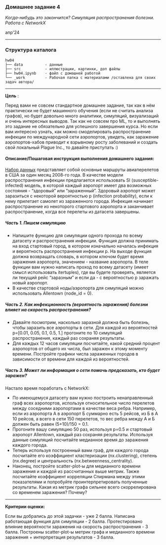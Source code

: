 ### Домашнее задание 4

*Когда-нибудь это закончится? Симуляция распространения болезни. Работа с NetworkX*

апр'24
<hr>

### Структура каталога

```
hw04
├── data          - данные
├── src           - иллюстрации, картинки, доп файлы
├── hw04.ipynb    - файл с домашней работой
└── _work         - Рабочая папка с материалами /оставлена для своих задач автора/
```

<hr>

**Цель** :

Перед вами не совсем стандартное домашнее задание, так как в нём практически не будет машинного обучения (если не считать анализа графов), но будет довольно много аналитики, симуляций, визуализаций и очень интересных выводов. Так как не совсем про ML, то и выполнять это задание не обязательно для успешного завершения курса. Но если вам интересно узнать, как можно смоделировать распространение инфекции по международной сети аэропортов, увидеть, как заражение аэропортов-хабов приводит к взрывному росту заболеваний и создать свой локальный Plague Inc., то давайте приступать :)

#### Описание/Пошаговая инструкция выполнения домашнего задания:

[Набор данных](https://www.kaggle.com/datasets/vikalpdongre/us-flights-data-2008) представляет собой основные маршруты авиаперелетов в США за один месяц 2008-го года. В качестве модели распространения инфекции предлагается использовать SI (susceptible-infected) модель, в которой каждый аэропорт имеет два возможных состояния - “здоровый” или “зараженный”. Здоровый аэропорт может заразиться с некоторой вероятностью p (infection probability), если к нему прилетает самолет из зараженного города. Инфекция начинает распространение из некоторого стартового аэропорта и заканчивает распространение, когда все перелеты из датасета завершены.

##### Часть 1. Пишем симуляцию

- Напишите функцию для симуляции одного прохода по всему датасету и распространения инфекции. Функция должна принимать на вход стартовый город, в котором изначально началась инфекция и вероятность распространения инфекции p. На выходе функция должна возвращать словарь, в котором ключом будет время заражения аэропорта, значением - название аэропорта. В теле функции вам нужно написать проход по всему датасету (имеет смысл использовать itertuples), где вы будете проверять, является ли текущий рейс “заразным” и если да - с вероятностью p заражать новый аэропорт.
- В качестве стартовой ноды/аэропорта для симуляций можно использовать Allentown (node_id = 0).

##### Часть 2. Как инфекционность (вероятность заражения) болезни влияет на скорость распространения?

- Давайте посмотрим, насколько заразной должна быть болезнь, чтобы заразить все аэропорты в сети. Для каждой из вероятностей p=[0.01, 0.05, 0.1, 0.5, 1.] прогоните по 10 симуляций распространения, каждый раз сохраняя результаты.
- Для каждых 12 часов симуляции посчитайте, какой средний процент аэропортов от общего их числа, был заражен к этому моменту времени. Постройте графики числа зараженных городов в зависимости от времени для каждой из вероятностей.

##### Часть 3. Может ли информация о сети помочь предсказать, кто будет заражен?

Настало время поработать с NetworkX:

- По имеющемуся датасету вам нужно построить ненаправленный граф всех аэропортов, используя относительное число перелетов между соседними аэропортами в качестве веса ребра. Например, если из аэропорта А в аэропорт Б суммарно есть 5 рейсов, из Б в А 10 рейсов, а всего в сети 150 перелетов, то вес ребра между А и Б должен быть равен (5+10)/150 = 0.1.
- Прогоните вашу симуляцию 50 раз, используя p=0.5 и стартовый аэропорт Allentown, каждый раз сохраняя результаты. Используя данные симуляций посчитайте медианное время до заражения каждого города.
- Теперь используя построенный вами граф, для каждого города посчитайте его коэффициент кластеризации (nx.clustering), степень (nx.degree) и центральность (nx.betweenness_centrality).
- Наконец, постройте scatter-plot-ы для медианного времени заражения и каждой из рассчитанных выше метрик. Также посчитайте коэффициент корреляции Спирмана между этими показателями и попробуйте проинтерпретировать полученные результаты. Какая из метрик графа сильнее всего скоррелирована со временем заражения? Почему?

<hr>

**Критерии оценки:**

Если вы добрались до этой задачки - уже 2 балла.
Написана работающая функция для симуляции - 2 балла.
Протестировано влияние вероятности заражения на скорость распространения - 3 балла.
Построены scatter-plot-ы метрик графа и медианного времени заражения + интерпретация результатов - 3 балла.
